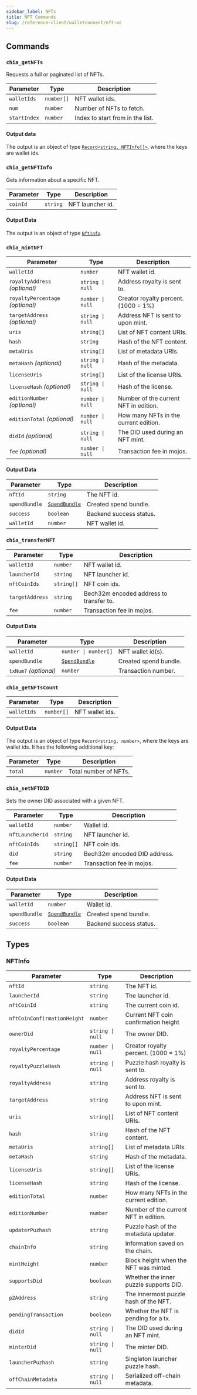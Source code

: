 ```yaml
---
sidebar_label: NFTs
title: NFT Commands
slug: /reference-client/walletconnect/nft-wc
---
```


## Commands

### `chia_getNFTs`

Requests a full or paginated list of NFTs.

| Parameter    | Type       | Description                      |
| ------------ | ---------- | -------------------------------- |
| `walletIds`  | `number[]` | NFT wallet ids.                  |
| `num`        | `number`   | Number of NFTs to fetch.         |
| `startIndex` | `number`   | Index to start from in the list. |

#### Output data

The output is an object of type [`Record<string, NFTInfo[]>`](#nftinfo), where the keys are wallet ids.

### `chia_getNFTInfo`

Gets information about a specific NFT.

| Parameter | Type     | Description      |
| --------- | -------- | ---------------- |
| `coinId`  | `string` | NFT launcher id. |

#### Output Data

The output is an object of type [`NftInfo`](#nftinfo).

### `chia_mintNFT`

| Parameter                        | Type                            | Description                           |
| -------------------------------- | ------------------------------- | ------------------------------------- |
| `walletId`                       | `number`                        | NFT wallet id.                        |
| `royaltyAddress` _(optional)_    | <code>string &#124; null</code> | Address royalty is sent to.           |
| `royaltyPercentage` _(optional)_ | <code>number &#124; null</code> | Creator royalty percent. (1000 = 1%)  |
| `targetAddress` _(optional)_     | <code>string &#124; null</code> | Address NFT is sent to upon mint.     |
| `uris`                           | `string[]`                      | List of NFT content URIs.             |
| `hash`                           | `string`                        | Hash of the NFT content.              |
| `metaUris`                       | `string[]`                      | List of metadata URIs.                |
| `metaHash` _(optional)_          | <code>string &#124; null</code> | Hash of the metadata.                 |
| `licenseUris`                    | `string[]`                      | List of the license URIs.             |
| `licenseHash` _(optional)_       | <code>string &#124; null</code> | Hash of the license.                  |
| `editionNumber` _(optional)_     | <code>number &#124; null</code> | Number of the current NFT in edition. |
| `editionTotal` _(optional)_      | <code>number &#124; null</code> | How many NFTs in the current edition. |
| `didId` _(optional)_             | <code>string &#124; null</code> | The DID used during an NFT mint.      |
| `fee` _(optional)_               | <code>number &#124; null</code> | Transaction fee in mojos.             |

#### Output Data

| Parameter     | Type                                                 | Description             |
| ------------- | ---------------------------------------------------- | ----------------------- |
| `nftId`       | `string`                                             | The NFT id.             |
| `spendBundle` | [`SpendBundle`](/reference-client/walletconnect/walletconnect#spendbundle) | Created spend bundle.   |
| `success`     | `boolean`                                            | Backend success status. |
| `walletId`    | `number`                                             | NFT wallet id.          |

### `chia_transferNFT`

| Parameter       | Type       | Description                             |
| --------------- | ---------- | --------------------------------------- |
| `walletId`      | `number`   | NFT wallet id.                          |
| `launcherId`    | `string`   | NFT launcher id.                        |
| `nftCoinIds`    | `string[]` | NFT coin ids.                           |
| `targetAddress` | `string`   | Bech32m encoded address to transfer to. |
| `fee`           | `number`   | Transaction fee in mojos.               |

#### Output Data

| Parameter             | Type                                                 | Description           |
| --------------------- | ---------------------------------------------------- | --------------------- |
| `walletId`            | <code>number &#124; number[]</code>                  | NFT wallet id(s).     |
| `spendBundle`         | [`SpendBundle`](/reference-client/walletconnect/walletconnect#spendbundle) | Created spend bundle. |
| `txNum?` _(optional)_ | `number`                                             | Transaction number.   |

### `chia_getNFTsCount`

| Parameter   | Type       | Description     |
| ----------- | ---------- | --------------- |
| `walletIds` | `number[]` | NFT wallet ids. |

#### Output Data

The output is an object of type `Record<string, number>`, where the keys are wallet ids. It has the following additional key:

| Parameter | Type     | Description           |
| --------- | -------- | --------------------- |
| `total`   | `number` | Total number of NFTs. |

### `chia_setNFTDID`

Sets the owner DID associated with a given NFT.

| Parameter       | Type       | Description                  |
| --------------- | ---------- | ---------------------------- |
| `walletId`      | `number`   | Wallet id.                   |
| `nftLauncherId` | `string`   | NFT launcher id.             |
| `nftCoinIds`    | `string[]` | NFT coin ids.                |
| `did`           | `string`   | Bech32m encoded DID address. |
| `fee`           | `number`   | Transaction fee in mojos.    |

#### Output Data

| Parameter     | Type                                                 | Description             |
| ------------- | ---------------------------------------------------- | ----------------------- |
| `walletId`    | `number`                                             | Wallet id.              |
| `spendBundle` | [`SpendBundle`](/reference-client/walletconnect/walletconnect#spendbundle) | Created spend bundle.   |
| `success`     | `boolean`                                            | Backend success status. |

## Types

### NFTInfo

| Parameter                   | Type                            | Description                            |
| --------------------------- | ------------------------------- | -------------------------------------- |
| `nftId`                     | `string`                        | The NFT id.                            |
| `launcherId`                | `string`                        | The launcher id.                       |
| `nftCoinId`                 | `string`                        | The current coin id.                   |
| `nftCoinConfirmationHeight` | `number`                        | Current NFT coin confirmation height   |
| `ownerDid`                  | <code>string &#124; null</code> | The owner DID.                         |
| `royaltyPercentage`         | <code>number &#124; null</code> | Creator royalty percent. (1000 = 1%)   |
| `royaltyPuzzleHash`         | <code>string &#124; null</code> | Puzzle hash royalty is sent to.        |
| `royaltyAddress`            | `string`                        | Address royalty is sent to.            |
| `targetAddress`             | `string`                        | Address NFT is sent to upon mint.      |
| `uris`                      | `string[]`                      | List of NFT content URIs.              |
| `hash`                      | `string`                        | Hash of the NFT content.               |
| `metaUris`                  | `string[]`                      | List of metadata URIs.                 |
| `metaHash`                  | `string`                        | Hash of the metadata.                  |
| `licenseUris`               | `string[]`                      | List of the license URIs.              |
| `licenseHash`               | `string`                        | Hash of the license.                   |
| `editionTotal`              | `number`                        | How many NFTs in the current edition.  |
| `editionNumber`             | `number`                        | Number of the current NFT in edition.  |
| `updaterPuzhash`            | `string`                        | Puzzle hash of the metadata updater.   |
| `chainInfo`                 | `string`                        | Information saved on the chain.        |
| `mintHeight`                | `number`                        | Block height when the NFT was minted.  |
| `supportsDid`               | `boolean`                       | Whether the inner puzzle supports DID. |
| `p2Address`                 | `string`                        | The innermost puzzle hash of the NFT.  |
| `pendingTransaction`        | `boolean`                       | Whether the NFT is pending for a tx.   |
| `didId`                     | <code>string &#124; null</code> | The DID used during an NFT mint.       |
| `minterDid`                 | <code>string &#124; null</code> | The minter DID.                        |
| `launcherPuzhash`           | `string`                        | Singleton launcher puzzle hash.        |
| `offChainMetadata`          | <code>string &#124; null</code> | Serialized off-chain metadata.         |
